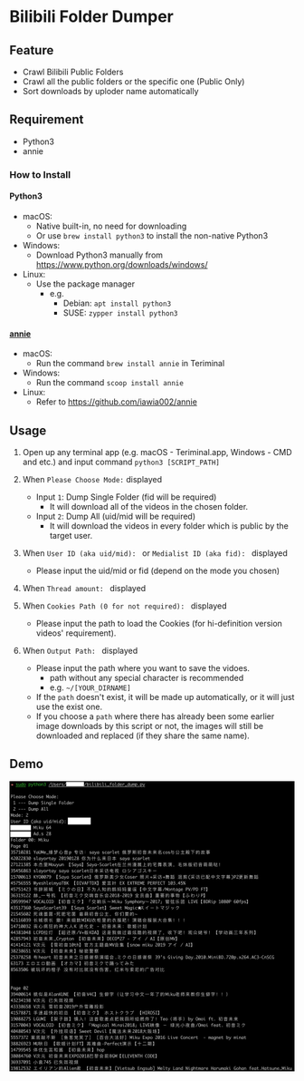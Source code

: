 # Bilibili Folder Dumper

## Feature
- Crawl Bilibili Public Folders
- Crawl all the public folders or the specific one (Public Only)
- Sort downloads by uploder name automatically

## Requirement
- Python3
- annie

### How to Install
#### Python3
- macOS: 
	- Native built-in, no need for downloading
	- Or use `brew install python3` to install the non-native Python3
- Windows: 
	- Download Python3 manually from <https://www.python.org/downloads/windows/>
- Linux:
	- Use the package manager
		- e.g. 
			- Debian: `apt install python3`
			- SUSE: `zypper install python3`

#### [annie](https://github.com/iawia002/annie)
- macOS:
	- Run the command `brew install annie` in Teriminal
- Windows: 
	- Run the command `scoop install annie`
- Linux: 	
	- Refer to <https://github.com/iawia002/annie>

## Usage
1. Open up any terminal app (e.g. macOS - Teriminal.app, Windows - CMD and etc.) and input command `python3 [SCRIPT_PATH]`

2. When `Please Choose Mode:` displayed<br>
	- Input `1`: Dump Single Folder (fid will be required)
		- It will download all of the videos in the chosen folder. 
	- Input `2`: Dump All (uid/mid will be required)
		- It will download the videos in every folder which is public by the target user. 

3. When `User ID (aka uid/mid): ` or `Medialist ID (aka fid): ` displayed<br> 
	- Please input the uid/mid or fid (depend on the mode you chosen)

3. When `Thread amount: ` displayed<br>
4. When `Cookies Path (0 for not required): ` displayed<br>
	- Please input the path to load the Cookies (for hi-definition version videos' requirement).
5. When `Output Path: ` displayed<br>
	- Please input the path where you want to save the vidoes.
		- path without any special character is recommended
		- e.g. `~/[YOUR_DIRNAME]`
	- If the `path` doesn't exist, it will be made up automatically, or it will just use the exist one.
	- If you choose a `path` where there has already been some earlier image downloads by this script or not, the images will still be downloaded and replaced (if they share the same name).
 

## Demo
![demo.jpg](media/demo.jpg)


